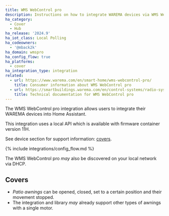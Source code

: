 ```yaml
---
title: WMS WebControl pro
description: Instructions on how to integrate WAREMA devices via WMS WebControl pro within Home Assistant.
ha_category:
  - Cover
  - Hub
ha_release: '2024.9'
ha_iot_class: Local Polling
ha_codeowners:
  - '@mback2k'
ha_domain: wmspro
ha_config_flow: true
ha_platforms:
  - cover
ha_integration_type: integration
related:
  - url: https://www.warema.com/en/smart-home/wms-webcontrol-pro/
    title: Consumer information about WMS WebControl pro
  - url: https://smartbuildings.warema.com/en/control-systems/radio-systems/wms/wms-webcontrol-pro/
    title: Technical documentation for WMS WebControl pro
---
```


The WMS WebControl pro integration allows users to integrate their WAREMA devices into Home Assistant.

This integration uses a local API which is available with firmware container version 11H.

See device section for support information: [covers](#covers).

{% include integrations/config_flow.md %}

The WMS WebControl pro *may* also be discovered on your local network via DHCP.

## Covers

- *Patio awnings* can be opened, closed, set to a certain position and their movement stopped.
- The integration and library *may* already support other types of awnings with a single motor.
